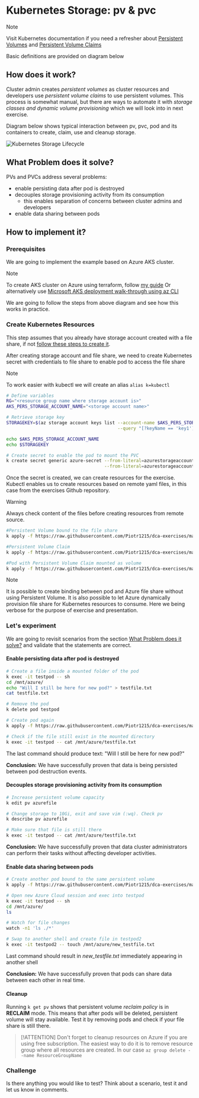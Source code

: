 # Kubernetes Storage: pv & pvc <!-- {docsify-ignore-all} -->

> [!NOTE]
> Visit Kubernetes documentation if you need a refresher about [Persistent Volumes](https://kubernetes.io/docs/concepts/storage/persistent-volumes/) and [Persistent Volume Claims](https://kubernetes.io/docs/concepts/storage/persistent-volumes/#persistentvolumeclaims)
>
> Basic definitions are provided on diagram below

## How does it work?

Cluster admin creates *persistent volumes* as cluster resources and developers use *persistent volume claims* to use persistent volumes. This process is somewhat manual, but there are ways to automate it with *storage classes and dynamic volume provisioning* which we will look into in next exercise.

Diagram below shows typical interaction between pv, pvc, pod and its containers to create, claim, use and cleanup storage.

![Kubernetes Storage Lifecycle](http://www.plantuml.com/plantuml/proxy?cache=no&src=https://raw.githubusercontent.com/Piotr1215/dca-prep-kit/master/diagrams/k8s-storage-seq.puml&fmt=png)

## What Problem does it solve?

PVs and PVCs address several problems:

- enable persisting data after pod is destroyed
- decouples storage provisioning activity from its consumption
  - this enables separation of concerns between cluster admins and developers
- enable data sharing between pods

## How to implement it?

### Prerequisites

We are going to implement the example based on Azure AKS cluster.

> [!NOTE]
> To create AKS cluster on Azure using terraform, follow [my guide](https://piotrzan.medium.com/try-kubernetes-in-cloud-for-free-e5e431c507a7)
> Or alternatively use [Microsoft AKS deployment walk-through using az CLI](https://docs.microsoft.com/en-us/azure/aks/kubernetes-walkthrough)

We are going to follow the steps from above diagram and see how this works in practice.

### Create Kubernetes Resources

This step assumes that you already have storage account created with a file share, if not [follow these steps to create it](https://docs.microsoft.com/en-us/azure/aks/azure-files-volume#create-an-azure-file-share).

After creating storage account and file share, we need to create Kubernetes secret with credentials to file share to enable pod to access the file share

> [!NOTE]
> To work easier with kubectl we will create an alias `alias k=kubectl`

``` bash
# Define variables
RG="<resource group name where storage account is>"
AKS_PERS_STORAGE_ACCOUNT_NAME="<storage account name>"

# Retrieve storage key
STORAGEKEY=$(az storage account keys list --account-name $AKS_PERS_STORAGE_ACCOUNT_NAME --resource-group $RG \
                                          --query "[?keyName == 'key1'].value" -o tsv)

echo $AKS_PERS_STORAGE_ACCOUNT_NAME
echo $STORAGEKEY

# Create secret to enable the pod to mount the PVC
k create secret generic azure-secret --from-literal=azurestorageaccountname=$AKS_PERS_STORAGE_ACCOUNT_NAME \
                                     --from-literal=azurestorageaccountkey=$STORAGEKEY
```

Once the secret is created, we can create resources for the exercise. Kubectl enables us to create resources based on remote yaml files, in this case from the exercises Github repository.

> [!WARNING]
> Always check content of the files before creating resources from remote source.

``` bash
#Persistent Volume bound to the file share
k apply -f https://raw.githubusercontent.com/Piotr1215/dca-exercises/master/k8s/storage-pv-pvc/1-create-pv.yaml

#Persistent Volume Claim
k apply -f https://raw.githubusercontent.com/Piotr1215/dca-exercises/master/k8s/storage-pv-pvc/2-create-pvc.yaml

#Pod with Persistent Volume Claim mounted as volume
k apply -f https://raw.githubusercontent.com/Piotr1215/dca-exercises/master/k8s/storage-pv-pvc/3-create-pod.yaml

```

> [!NOTE]
> It is possible to create binding between pod and Azure file share without using Persistent Volume. It is also possible to let Azure dynamically provision file share for Kubernetes resources to consume. Here we being verbose for the purpose of exercise and presentation.

### Let's experiment

We are going to revisit scenarios from the section [What Problem does it solve?](#What-Problem-does-it-solve?) and validate that the statements are correct.

#### **Enable persisting data after pod is destroyed**

``` bash
# Create a file inside a mounted folder of the pod
k exec -it testpod -- sh
cd /mnt/azure/
echo "Will I still be here for new pod?" > testfile.txt
cat testfile.txt

# Remove the pod
k delete pod testpod

# Create pod again
k apply -f https://raw.githubusercontent.com/Piotr1215/dca-exercises/master/k8s/storage-pv-pvc/3-create-pod.yaml

# Check if the file still exist in the mounted directory
k exec -it testpod -- cat /mnt/azure/testfile.txt
```

The last command should produce text: "Will I still be here for new pod?"

**Conclusion:** We have successfully proven that data is being persisted between pod destruction events.

#### Decouples storage provisioning activity from its consumption

``` bash
# Increase persistent volume capacity
k edit pv azurefile

# Change storage to 10Gi, exit and save vim (:wq). Check pv
k describe pv azurefile

# Make sure that file is still there
k exec -it testpod -- cat /mnt/azure/testfile.txt
```

**Conclusion:** We have successfully proven that data cluster administrators can perform their tasks without affecting developer activities.

#### Enable data sharing between pods

``` bash
# Create another pod bound to the same persistent volume
k apply -f https://raw.githubusercontent.com/Piotr1215/dca-exercises/master/k8s/storage-pv-pvc/4-create-pod2.yaml

# Open new Azure Cloud session and exec into testpod
k exec -it testpod -- sh
cd /mnt/azure/
ls

# Watch for file changes
watch -n1 'ls ./*'

# Swap to another shell and create file in testpod2
k exec -it testpod2 -- touch /mnt/azure/new_testfile.txt
```

Last command should result in *new_testfile.txt* immediately appearing in another shell

**Conclusion:** We have successfully proven that pods can share data between each other in real time.

#### Cleanup

Running `k get pv` shows that persistent volume *reclaim policy* is in **RECLAIM** mode. This means that after pods will be deleted, persistent volume will stay available. Test it by removing pods and check if your file share is still there.

> [!ATTENTION]
> Don't forget to cleanup resources on Azure if you are using free subscription. The easiest way to do it is to remove resource group where all resources are created.
> In our case `az group delete --name ResourceGroupName`

### Challenge

Is there anything you would like to test? Think about a scenario, test it and let us know in comments.

